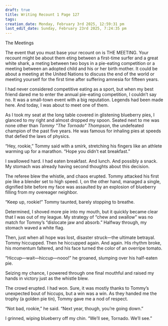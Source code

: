 ```yaml
---
draft: true
title: Writing Recount 1 Page 127
tags:
creation_date: Monday, February 3rd 2025, 12:59:31 pm
last_edit_date: Sunday, February 23rd 2025, 7:24:35 pm
---
```


The Meetings

The event that you must base your recount on is THE MEETING. Your recount might be about them eting between a first-time surfer and a great white shark, a meting between two boys in a pie-eating competition or a meeting between an adopted child and his or her birth mother. It could be about a meeting at the United Nations to discuss the end of the world or meeting yourself for the first time after suffering amnesia for fifteen years.

I had never considered competitive eating as a sport, but when my best friend dared me to enter the annual pie-eating competition, I couldn’t say no. It was a small-town event with a big reputation. Legends had been made here. And today, I was about to meet one of them.

As I took my seat at the long table covered in glistening blueberry pies, I glanced to my right and almost dropped my spoon. Seated next to me was none other than *Tommy "The Tornado" Thompson*, the undefeated champion of the past five years. He was famous for inhaling pies at speeds that defied the laws of physics.

“Hey, rookie,” Tommy said with a smirk, stretching his fingers like an athlete warming up for a marathon. “Hope you didn’t eat breakfast.”

I swallowed hard. I had eaten breakfast. And lunch. And possibly a snack. My stomach was already having second thoughts about this decision.

The referee blew the whistle, and chaos erupted. Tommy attacked his first pie like a blender set to high speed. I, on the other hand, managed a single, dignified bite before my face was assaulted by an explosion of blueberry filling from my overeager neighbor.

“Keep up, rookie!” Tommy taunted, barely stopping to breathe.

Determined, I shoved more pie into my mouth, but it quickly became clear that I was out of my league. My strategy of “chew and swallow” was no match for Tommy’s “dislocate jaw and absorb.” Halfway through, my stomach waved a white flag.

Then, just when all hope was lost, disaster struck—the ultimate betrayal. Tommy hiccupped. Then he hiccupped again. And again. His rhythm broke, his momentum faltered, and his face turned the color of an overripe tomato.

“Hiccup—wait—hiccup—nooo!” he groaned, slumping over his half-eaten pie.

Seizing my chance, I powered through one final mouthful and raised my hands in victory just as the whistle blew.

The crowd erupted. I had won. Sure, it was mostly thanks to Tommy’s unexpected bout of hiccups, but a win was a win. As they handed me the trophy (a golden pie tin), Tommy gave me a nod of respect.

“Not bad, rookie,” he said. “Next year, though, you’re going down.”

I grinned, wiping blueberry off my chin. “We’ll see, Tornado. We’ll see.”
